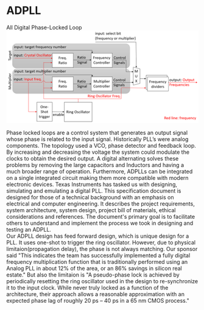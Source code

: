 # ADPLL
All Digital Phase-Locked Loop
![alt text](https://github.com/Enanter/ADPLL/blob/main/adpllBD.png)

Phase locked loops are a control system that generates an output signal whose phase is related to the input signal. Historically PLL’s were analog components. The topology used a VCO, phase detector and feedback loop. By increasing and decreasing the voltage the system could modulate the clocks to obtain the desired output. 
A digital alternating solves these problems by removing the large capacitors and Inductors and having a much broader range of operation. Furthermore, ADPLLs can be integrated on a single integrated circuit making them more compatible with modern electronic devices.
Texas Instruments has tasked us with designing, simulating and emulating a digital PLL. This specification document is designed for those of a technical background with an emphasis on electrical and computer engineering. It describes the project requirements, system architecture, system design, project bill of materials, ethical considerations and references. The document's primary goal is to facilitate others to understand and implement the process we took in designing and testing an ADPLL.  
Our ADPLL design has feed forward design, which is unique design for a PLL. It uses one-shot to trigger the ring oscillator.  However, due to physical limitaion(propagation delay), the phase is not always matching.
Our sponsor said "This indicates the team has successfully implemented a fully digital frequency multiplication function that is traditionally performed using an Analog PLL in about 12% of the area, or an 86% savings in silicon real estate." But also the limitaion is "A pseudo-phase lock is achieved by periodically resetting the ring oscillator used in the design to re-synchronize it to the input clock. While never truly locked as a function of the architecture, their approach allows a reasonable approximation with an expected phase lag of roughly 20 ps – 40 ps in a 65 nm CMOS process."

